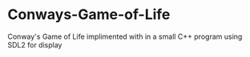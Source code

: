 # Conways-Game-of-Life
Conway's Game of Life implimented with in a small C++ program using SDL2 for display
